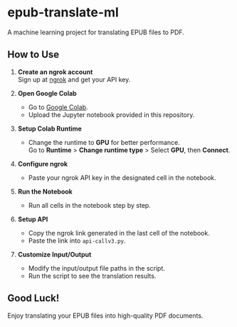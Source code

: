 # epub-translate-ml

A machine learning project for translating EPUB files to PDF.

## How to Use

1. **Create an ngrok account**  
   Sign up at [ngrok](https://ngrok.com/) and get your API key.

2. **Open Google Colab**  
   - Go to [Google Colab](https://colab.research.google.com/).
   - Upload the Jupyter notebook provided in this repository.

3. **Setup Colab Runtime**  
   - Change the runtime to **GPU** for better performance.  
     Go to **Runtime** > **Change runtime type** > Select **GPU**, then **Connect**.

4. **Configure ngrok**  
   - Paste your ngrok API key in the designated cell in the notebook.

5. **Run the Notebook**  
   - Run all cells in the notebook step by step.

6. **Setup API**  
   - Copy the ngrok link generated in the last cell of the notebook.
   - Paste the link into `api-callv3.py`.

7. **Customize Input/Output**  
   - Modify the input/output file paths in the script.
   - Run the script to see the translation results.

## Good Luck!

Enjoy translating your EPUB files into high-quality PDF documents.
